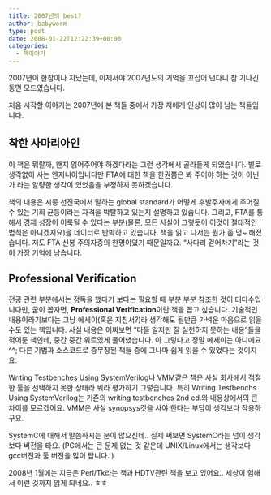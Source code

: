 ```yaml
---
title: 2007년의 best?
author: babyworm
type: post
date: 2008-01-22T12:22:39+00:00
categories:
  - 책이야기
---
```

2007년이 한참이나 지났는데, 이제서야 2007년도의 기억을 끄집어 낸다니 참 기나긴 동면 모드였습니다.

처음 시작할 이야기는 2007년에 본 책들 중에서 가장 저에게 인상이 많이 남는 책들입니다.

## **착한 사마리아인**

이 책은 뭐랄까, 왠지 읽어주어야 하겠다라는 그런 생각에서 골라들게 되었습니다. 별로 생각없이 사는 엔지니어입니다만 FTA에 대한 책을 한권쯤은 봐 주어야 하는 것이 아닌가 라는 알량한 생각이 있었음을 부정하지 못하겠습니다.

책의 내용은 시종 선진국에서 말하는 global standard가 어떻게 후발주자에게 주어질 수 있는 기회 균등이라는 자격을 박탈하고 있는지 설명하고 있습니다. 그리고, FTA를 통해서 경제 성장이 이룩될 수 있다는 부분(물론, 모든 사실이 그렇듯이 이것이 절대적인 법칙은 아니겠지요)을 데이터로 반박하고 있습니다. 책을 읽고 나서는 뭔가 좀 멍~ 해졌습니다. 저도 FTA 신봉 주의자중의 한명이였기 때문일까요. “사다리 걷어차기”라는 것이 가장 기억에 남습니다.


## **Professional Verification**
전공 관련 부분에서는 정독을 했다기 보다는 필요할 때 부분 부분 참조한 것이 대다수입니다만, 굳이 꼽자면, **Professional Verification**이란 책을 꼽고 싶습니다. 기술적인 내용이라기보다는 그냥 에세이(혹은 지침서?)라 생각해도 될만큼 가벼운 마음으로 읽을 수도 있는 책입니다. 사실 내용은 어찌보면 “다들 알지만 잘 실천하지 못하는 내용”들을 적어둔 책인데, 중간 중간 위트있게 풀어냈습니다. 아 그렇다고 정말 에세이는 아니에요 ^^; 다른 기법과 소스코드로 중무장된 책들 중에 그나마 쉽게 읽을 수 있었다는 것이지요.

Writing Testbenches Using SystemVerilog나 VMM같은 책은 사실 회사에서 적절한 툴을 선택하지 못한 상태라 뭐라 평가하기 그렇습니다. 특히 Writing Testbenchs Using SystemVerilog는 기존의 writing testbenches 2nd ed.와 내용상에서의 큰 차이를 모르겠어요. VMM은 사실 synopsys것을 사야 한다는 부담이 생각보다 작용하구요.

SystemC에 대해서 말씀하시는 분이 많으신데.. 실제 써보면 SystemC라는 넘이 생각보다 버전을 타요. (PC에서는 큰 문제 없는 것 같은데 UNIX/Linux에서는 생각보다 gcc버전과 툴 버전을 많이 탑니다. )<br>

2008년 1월에는 지금은 Perl/Tk라는 책과 HDTV관련 책을 보고 있어요.. 세상이 험해서 이런 것까지 읽게 되네요.. ㅎㅎ

